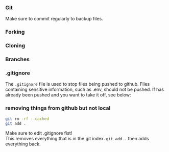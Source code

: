### Git

Make sure to commit regularly to backup files.

### Forking


### Cloning


### Branches


### .gitignore

The ```.gitignore``` file is used to stop files being pushed to github. Files containing sensitive information, such as .env, should not be pushed. If has already been pushed and you want to take it off, see below:

### removing things from github but not local
```sh
git rm -rf --cached
git add .
```

Make sure to edit .gitignore fist!\
This removes everything that is in the git index. ```git add .``` then adds everything back.
